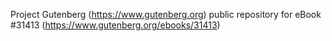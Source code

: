 Project Gutenberg (https://www.gutenberg.org) public repository for eBook #31413 (https://www.gutenberg.org/ebooks/31413)
